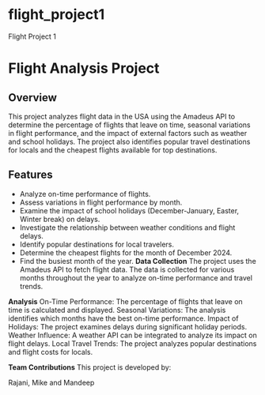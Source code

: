 # flight_project1
Flight Project 1
# Flight Analysis Project

## Overview

This project analyzes flight data in the USA using the Amadeus API to determine the percentage of flights that leave on time, seasonal variations in flight performance, and the impact of external factors such as weather and school holidays. The project also identifies popular travel destinations for locals and the cheapest flights available for top destinations.

## Features

- Analyze on-time performance of flights.
- Assess variations in flight performance by month.
- Examine the impact of school holidays (December-January, Easter, Winter break) on delays.
- Investigate the relationship between weather conditions and flight delays.
- Identify popular destinations for local travelers.
- Determine the cheapest flights for the month of December 2024.
- Find the busiest month of the year.
**Data Collection**
The project uses the Amadeus API to fetch flight data. The data is collected for various months throughout the year to analyze on-time performance and travel trends.

**Analysis**
On-Time Performance: The percentage of flights that leave on time is calculated and displayed.
Seasonal Variations: The analysis identifies which months have the best on-time performance.
Impact of Holidays: The project examines delays during significant holiday periods.
Weather Influence: A weather API can be integrated to analyze its impact on flight delays.
Local Travel Trends: The project analyzes popular destinations and flight costs for locals.


**Team Contributions**
This project is developed by:

Rajani, Mike and Mandeep


 
